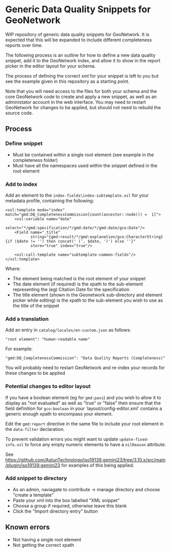 # Generic Data Quality Snippets for GeoNetwork

WIP repository of generic data quality snippets for GeoNetwork. It is expected that this will be expanded to include different completeness reports over time.

The following process is an outline for how to define a new data quality snippet, add it to the GeoNetwork index, and allow it to show in the report picker in the editor layout for your schema. 

The process of defining the correct xml for your snippet is left to you but see the example given in this repository as a starting point.

Note that you will need access to the files for both your schema and the core GeoNetwork code to create and apply a new snippet, as well as an administator account in the web interface. You may need to restart GeoNetwork for changes to be applied, but should not need to rebuild the source code.

## Process

### Define snippet

* Must be contained within a single root element (see example in the completeness folder)
* Must have all the namespaces used within the snippet defined in the root element

### Add to index

Add an element to the `index-fields\index-subtemplate.xsl` for your metadata profile, containing the following:

	<xsl:template mode="index" match="gmd:DQ_CompletenessCommission[count(ancestor::node()) =  1]">
	    <xsl:variable name="date"
	                  select="*/gmd:specification/*/gmd:date/*/gmd:date/gco:Date"/>
	    <Field name="_title"
	           string="{gmd:result/*/gmd:explanation/gco:CharacterString}{if ($date != '') then concat(' (', $date, ')') else ''}"
	           store="true" index="true"/>

	    <xsl:call-template name="subtemplate-common-fields"/>
	</xsl:template>

Where:

* The element being matched is the root element of your snippet
* The date element (if required) is the xpath to the sub-element representing the (eg) Citation Date for the specification
* The title element (shown in the Geonetwork sub-directory and element picker while editing) is the xpath to the sub-element you wish to use as the title of the snippet

### Add a translation

Add an entry in `catalog/locales/en-custom.json` as follows:

	"root element": "human-readable name"

For example:

	"gmd:DQ_CompletenessCommission": "Data Quality Reports (Completeness)"

You will probably need to restart GeoNetwork and re-index your records for these changes to be applied

### Potential changes to editor layout

If you have a boolean element (eg for `gmd:pass`) and you wish to allow it to display as "not evaluated" as well as "true" or "false" then ensure that the field definition for `gco:boolean` in your `layout/config-editor.xml' contains a generic enough xpath to encompass your element.

Edit the `gmd:report` directive in the same file to include your root element in the `data-filter` declaration.

To prevent validation errors you might want to update `update-fixed-info.xsl` to force any empty numeric elements to have a `nilReason` attribute.

See https://github.com/AstunTechnology/iso19139.gemini23/tree/3.10.x/src/main/plugin/iso19139.gemini23 for examples of this being applied.

### Add snippet to directory

* As an admin, naviagate to contribute -> manage directory and choose "create a template"
* Paste your xml into the box labelled "XML snippet"
* Choose a group if required, otherwise leave this blank
* Click the "Import directory entry" button


## Known errors

* Not having a single root element
* Not getting the correct xpath
